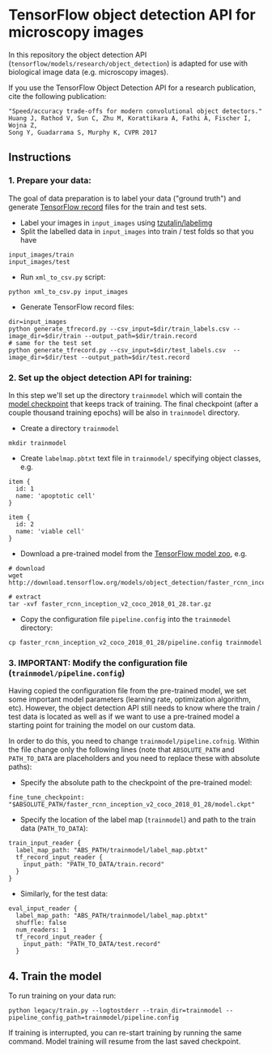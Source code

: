 # TensorFlow object detection API for microscopy images
In this repository the object detection API (`tensorflow/models/research/object_detection`) is adapted for use with biological image data (e.g. microscopy images).


If you use the TensorFlow Object
Detection API for a research publication, cite the following publication:

```
"Speed/accuracy trade-offs for modern convolutional object detectors."
Huang J, Rathod V, Sun C, Zhu M, Korattikara A, Fathi A, Fischer I, Wojna Z,
Song Y, Guadarrama S, Murphy K, CVPR 2017
```

## Instructions

### 1. Prepare your data:
The goal of data preparation is to label your data ("ground truth") and generate [TensorFlow record](https://www.tensorflow.org/tutorials/load_data/tfrecord) files for the train and test sets.

+ Label your images in `input_images` using [tzutalin/labelimg](https://github.com/tzutalin/labelImg)
+ Split the labelled data in `input_images` into train / test folds so that you have
```
input_images/train
input_images/test
```
+ Run `xml_to_csv.py` script: 
```
python xml_to_csv.py input_images
```
+ Generate TensorFlow record files:
```
dir=input_images
python generate_tfrecord.py --csv_input=$dir/train_labels.csv --image_dir=$dir/train --output_path=$dir/train.record
# same for the test set
python generate_tfrecord.py --csv_input=$dir/test_labels.csv  --image_dir=$dir/test --output_path=$dir/test.record
```

### 2. Set up the object detection API for training:
In this step we'll set up the directory `trainmodel` which will contain the [model checkpoint](https://www.tensorflow.org/tutorials/keras/save_and_load) that keeps track of training. The final checkpoint (after a couple thousand training epochs) will be also in `trainmodel` directory.
+ Create a directory `trainmodel`
```
mkdir trainmodel
```
+ Create `labelmap.pbtxt` text file in `trainmodel/` specifying object classes, e.g.
```
item {
  id: 1
  name: 'apoptotic cell'
}

item {
  id: 2
  name: 'viable cell'
}
```
+ Download a pre-trained model from the [TensorFlow model zoo](https://github.com/tensorflow/models/blob/master/research/object_detection/g3doc/tf1_detection_zoo.md), e.g.
```
# download
wget http://download.tensorflow.org/models/object_detection/faster_rcnn_inception_v2_coco_2018_01_28.tar.gz

# extract
tar -xvf faster_rcnn_inception_v2_coco_2018_01_28.tar.gz
```

+ Copy the configuration file `pipeline.config` into the `trainmodel` directory:
```
cp faster_rcnn_inception_v2_coco_2018_01_28/pipeline.config trainmodel
```

### 3. **IMPORTANT**: Modify the configuration file (`trainmodel/pipeline.config`)
Having copied the configuration file from the pre-trained model, we set some important model parameters (learning rate, optimization algorithm, etc). However, the object detection API still needs to know where the train / test data is located as well as if we want to use a pre-trained model a starting point for training the model on our custom data.


In order to do this, you need to change `trainmodel/pipeline.cofnig`. Within the file change only the following lines (note that `ABSOLUTE_PATH` and `PATH_TO_DATA` are placeholders and you need to replace these with absolute paths):
+ Specify the absolute path to the checkpoint of the pre-trained model:
```
fine_tune_checkpoint: "$ABSOLUTE_PATH/faster_rcnn_inception_v2_coco_2018_01_28/model.ckpt"
```
+ Specify the location of the label map (`trainmodel`) and path to the train data (`PATH_TO_DATA`):
```
train_input_reader {
  label_map_path: "ABS_PATH/trainmodel/label_map.pbtxt"
  tf_record_input_reader {
    input_path: "PATH_TO_DATA/train.record"
  }
}
```

+ Similarly, for the test data:
```
eval_input_reader {
  label_map_path: "ABS_PATH/trainmodel/label_map.pbtxt"
  shuffle: false
  num_readers: 1
  tf_record_input_reader {
    input_path: "PATH_TO_DATA/test.record"
  }
```

## 4. Train the model
To run training on your data run:
```
python legacy/train.py --logtostderr --train_dir=trainmodel --pipeline_config_path=trainmodel/pipeline.config 
```
If training is interrupted, you can re-start training by running the same command. Model training will resume from the last saved checkpoint.



